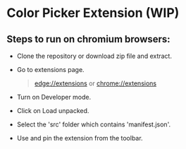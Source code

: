 # Color Picker Extension (WIP)

## Steps to run on chromium browsers:

-   Clone the repository or download zip file and extract.

-   Go to extensions page.

    > [edge://extensions](edge://extensions) or [chrome://extensions](chrome://extensions)

-   Turn on Developer mode.

-   Click on Load unpacked.

-   Select the 'src' folder which contains 'manifest.json'.

-   Use and pin the extension from the toolbar.
